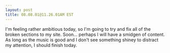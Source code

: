 ```yaml
---
layout: post
title: 08.08.01@11.26.01AM EST
---
```


I'm feeling rather ambitious today, so I'm going to try and fix all of the
broken sections to my site. Soon... perhaps I will have a smidgen of content.
As long as the music is good and I don't see something shiney to distract my
attention, I should finish today.
